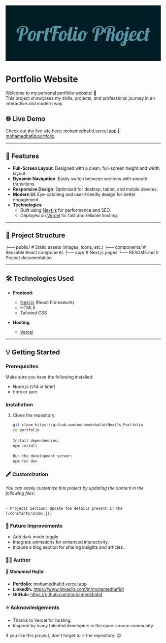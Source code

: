 ![Mohamed Hafid](https://github.com/mohamedshafid/NextJs_Portfolio/blob/main/github_readme/Banner.png)
# Portfolio Website

Welcome to my personal portfolio website! 🎉  
This project showcases my skills, projects, and professional journey in an interactive and modern way.  

## 🌐 Live Demo  
Check out the live site here: [mohamedhafid.vercel.app](https://mohamedhafid.vercel.app/) || [mohamedhafid.portfolio](https://main.d3jy7vfwxzn8an.amplifyapp.com/)

---

## 🚀 Features  
- **Full-Screen Layout**: Designed with a clean, full-screen height and width layout.  
- **Dynamic Navigation**: Easily switch between sections with smooth transitions.  
- **Responsive Design**: Optimized for desktop, tablet, and mobile devices.  
- **Modern UI**: Eye-catching and user-friendly design for better engagement.  
- **Technologies**:  
  - Built using [Next.js](https://nextjs.org/) for performance and SEO.  
  - Deployed on [Vercel](https://vercel.com/) for fast and reliable hosting.

---

## 📂 Project Structure  
├── public/ # Static assets (images, icons, etc.) 
├── components/ # Reusable React components 
├── app/ # Next.js pages 
└── README.md # Project documentation

---

## 🛠️ Technologies Used  
- **Frontend**:  
  - [Next.js](https://nextjs.org/) (React Framework)  
  - HTML5  
  - Tailwind CSS  

- **Hosting**:  
  - [Vercel](https://vercel.com/)  

---

## 💡 Getting Started  

### Prerequisites  
Make sure you have the following installed:  
- Node.js (v14 or later)  
- npm or yarn  

### Installation  
1. Clone the repository:  
   ```bash
   git clone https://github.com/mohamedshafid/NextJs_Portfolio
   cd portfolio
   
   Install dependencies:
   npm install
   
   Run the development server:
   npm run dev
### 🖋️ Customization
###### You can easily customize this project by updating the content in the following files:
    - Projects Section: Update the details present in the (/constants/index.js)

### 🎯 Future Improvements
- Add dark mode toggle.
- Integrate animations for enhanced interactivity.
- Include a blog section for sharing insights and articles.

### 🧑‍💻 Author
##### 👤 Mohamed Hafid

- **Portfolio:** mohamedhafid.vercel.app
- **LinkedIn:** https://www.linkedin.com/in/mohamedhafid/
- **GitHub:** https://github.com/mohamedshafid

### ⭐ Acknowledgements
- Thanks to Vercel for hosting.
- Inspired by many talented developers in the open-source community.

If you like this project, don't forget to ⭐ the repository! 😊
    


